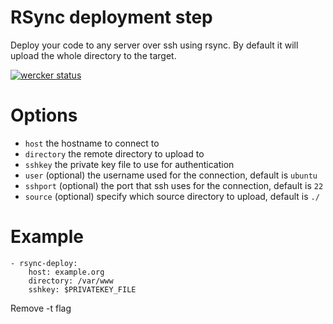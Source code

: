 # RSync deployment step
Deploy your code to any server over ssh using rsync. By default it will upload the whole directory to the target.

[![wercker status](https://app.wercker.com/status/64b1f75be1d6e2a48c0facb356bd77b5/m "wercker status")](https://app.wercker.com/project/bykey/64b1f75be1d6e2a48c0facb356bd77b5)

# Options

* `host` the hostname to connect to
* `directory` the remote directory to upload to
* `sshkey` the private key file to use for authentication
* `user` (optional) the username used for the connection, default is `ubuntu`
* `sshport` (optional) the port that ssh uses for the connection, default is `22`
* `source` (optional) specify which source directory to upload, default is `./`

# Example

    - rsync-deploy:
        host: example.org
        directory: /var/www
        sshkey: $PRIVATEKEY_FILE

Remove -t flag

